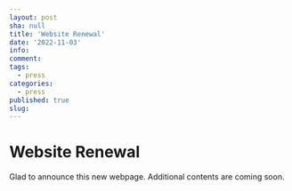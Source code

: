 ```yaml
---
layout: post
sha: null
title: 'Website Renewal'
date: '2022-11-03'
info: 
comment: 
tags:
  - press
categories:
  - press
published: true
slug: 
---
```


# Website Renewal

Glad to announce this new webpage. Additional contents are coming soon.